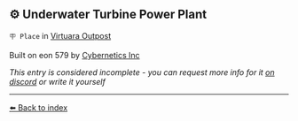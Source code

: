 ## ⚙️ Underwater Turbine Power Plant

`🪧 Place` in [Virtuara Outpost](../refs/virtuara_outpost.md)

Built on eon 579 by [Cybernetics Inc](../refs/cybernetics_inc.md)

_This entry is considered incomplete - you can request more info for it [on discord](<https://discord.com/channels/562910943848169472/1173922660489633802>) or write it yourself_


----------
[⬅️ Back to index](../#e851_s)